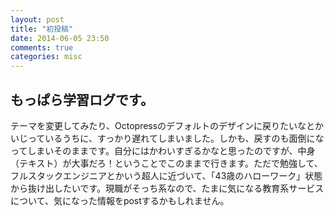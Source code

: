 ```yaml
---
layout: post
title: "初投稿"
date: 2014-06-05 23:50
comments: true
categories: misc
---
```

## もっぱら学習ログです。
テーマを変更してみたり、Octopressのデフォルトのデザインに戻りたいなとかいじっているうちに、すっかり遅れてしまいました。しかも、戻すのも面倒になってしまいそのままです。自分にはかわいすぎるかなと思ったのですが、中身（テキスト）が大事だろ！ということでこのままで行きます。ただで勉強して、フルスタックエンジニアとかいう超人に近づいて、「43歳のハローワーク」状態から抜け出したいです。現職がそっち系なので、たまに気になる教育系サービスについて、気になった情報をpostするかもしれません。